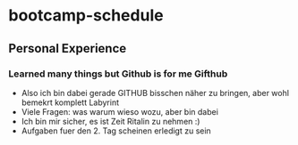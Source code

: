 # bootcamp-schedule

## Personal Experience

### Learned many things but Github is for me Gifthub

- Also ich bin dabei gerade GITHUB bisschen näher zu bringen, aber wohl bemekrt komplett Labyrint
- Viele Fragen: was warum wieso wozu, aber bin dabei
- Ich bin mir sicher, es ist Zeit Ritalin zu nehmen :)
- Aufgaben fuer den 2. Tag scheinen erledigt zu sein
